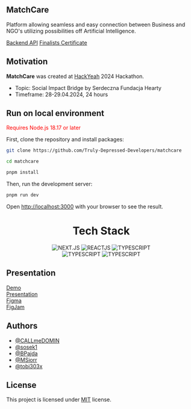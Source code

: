 ## MatchCare

Platform allowing seamless and easy connection between Business and NGO's utilizing possibilities off Artificial Intelligence.

[Backend API](https://github.com/Truly-Depressed-Developers/HackYeah2024Api)
[Finalists Certificate](./public/certificate.pdf)

## Motivation

**MatchCare** was created at <a href="https://hackyeah.pl/" target="_blank">HackYeah</a> 2024 Hackathon.

- Topic: Social Impact Bridge by Serdeczna Fundacja Hearty
- Timeframe: 28-29.04.2024, 24 hours

## Run on local environment

<span style="color: red;">Requires Node.js 18.17 or later</span>

First, clone the repository and install packages:

```bash
git clone https://github.com/Truly-Depressed-Developers/matchcare

cd matchcare

pnpm install
```

Then, run the development server:

```bash
pnpm run dev
```

Open [http://localhost:3000](http://localhost:3000) with your browser to see the result.

<center> 
<h1> Tech Stack </h1>
<img alt="NEXT.JS" src="https://img.shields.io/badge/Next.js-000000.svg?style=for-the-badge&logo=nextdotjs&logoColor=white"/>
<img alt="REACTJS" src="https://img.shields.io/badge/React-61DAFB.svg?style=for-the-badge&logo=React&logoColor=black"/>
<img alt="TYPESCRIPT" src="https://img.shields.io/badge/TypeScript-3178C6.svg?style=for-the-badge&logo=TypeScript&logoColor=white"/>
</br>
<img alt="TYPESCRIPT" src="https://img.shields.io/badge/Tailwind%20CSS-06B6D4.svg?style=for-the-badge&logo=Tailwind-CSS&logoColor=white"/>
<img alt="TYPESCRIPT" src="https://img.shields.io/badge/shadcn/ui-000000.svg?style=for-the-badge&logo=shadcn/ui&logoColor=white"/>
</center>

## Presentation

[Demo](https://youtu.be/cSQosycbfjc) </br>
[Presentation](https://www.canva.com/design/DAGSIQrtbvE/hBk1GX737DuRCdAPA0pxWA/edit?utm_content=DAGSIQrtbvE&utm_campaign=designshare&utm_medium=link2&utm_source=sharebutton) </br>
[Figma](https://www.figma.com/design/d6D1HwRJl70OTh82qMSKFY/fudacja_hearty?node-id=0-1&node-type=canvas&t=3EK5FoYvwzh1AmaJ-0) </br>
[FigJam](https://www.figma.com/board/HU6fqT6cDXWVxtw1FZ1uhK/hackhaton?node-id=0-1&node-type=canvas&t=8tmzD0wOP5PaxoB9-0)

## Authors

- [@CALLmeDOMIN](https://github.com/CALLmeDOMIN)
- [@sosek1](https://github.com/sosek1)
- [@BPajda](https://github.com/BPajda)
- [@MSiorr](https://github.com/MSiorr)
- [@tobi303x](https://github.com/tobi303x)

## License

This project is licensed under [MIT](./LICENSE) license.
